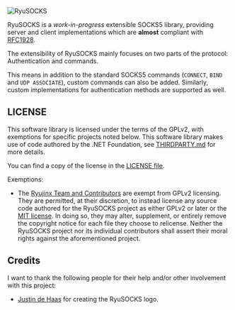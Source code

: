 ![RyuSOCKS](assets/logo.png)

RyuSOCKS is a *work-in-progress* extensible SOCKS5 library, providing server and client implementations which are **almost** compliant with [RFC1928](https://datatracker.ietf.org/doc/html/rfc1928).

The extensibility of RyuSOCKS mainly focuses on two parts of the protocol: Authentication and commands.

This means in addition to the standard SOCKS5 commands (`CONNECT`, `BIND` and `UDP ASSOCIATE`), custom commands can also be added.
Similarly, custom implementations for authentication methods are supported as well.

## LICENSE

This software library is licensed under the terms of the GPLv2, with exemptions for specific projects noted below.
This software library makes use of code authored by the .NET Foundation, see [THIRDPARTY.md](THIRDPARTY.md) for more details.

You can find a copy of the license in the [LICENSE file](LICENSE).

Exemptions:

- The [Ryujinx Team and Contributors](https://github.com/orgs/Ryujinx) are exempt from GPLv2 licensing.
  They are permitted, at their discretion, to instead license any source code authored for the RyuSOCKS project as either GPLv2 or later or the [MIT license](docs/licensing/MIT-LICENSE).
  In doing so, they may alter, supplement, or entirely remove the copyright notice for each file they choose to relicense.
  Neither the RyuSOCKS project nor its individual contributors shall assert their moral rights against the aforementioned project.

## Credits

I want to thank the following people for their help and/or other involvement with this project:

- [Justin de Haas](https://onemuri.nl/) for creating the RyuSOCKS logo.

